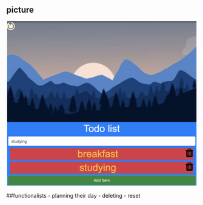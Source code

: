 

## picture
<p align="center"> 
<img . src="image.png" width="500"/>
</p>
##functionalists 
- planning their day
- deleting
- reset 
